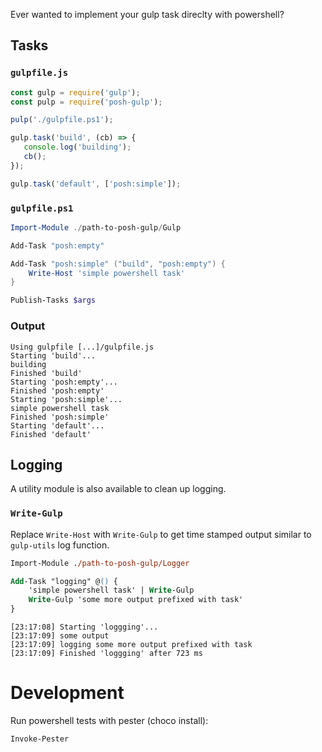 Ever wanted to implement your gulp task direclty with powershell?

Tasks
-----
### `gulpfile.js`

```js
const gulp = require('gulp');
const pulp = require('posh-gulp');

pulp('./gulpfile.ps1');

gulp.task('build', (cb) => {
   console.log('building');
   cb();
});

gulp.task('default', ['posh:simple']);
```

### `gulpfile.ps1`

```powershell
Import-Module ./path-to-posh-gulp/Gulp

Add-Task "posh:empty"

Add-Task "posh:simple" ("build", "posh:empty") {
    Write-Host 'simple powershell task'
}

Publish-Tasks $args
```

### Output
```
Using gulpfile [...]/gulpfile.js
Starting 'build'...
building
Finished 'build'
Starting 'posh:empty'...
Finished 'posh:empty'
Starting 'posh:simple'...
simple powershell task
Finished 'posh:simple'
Starting 'default'...
Finished 'default'
```

Logging
-------
A utility module is also available to clean up logging.

### `Write-Gulp`
Replace `Write-Host` with `Write-Gulp` to get time stamped output similar to
`gulp-utils` log function.

```ps
Import-Module ./path-to-posh-gulp/Logger

Add-Task "logging" @() {
    'simple powershell task' | Write-Gulp 
    Write-Gulp 'some more output prefixed with task'
}
```

```
[23:17:08] Starting 'loggging'...
[23:17:09] some output
[23:17:09] logging some more output prefixed with task
[23:17:09] Finished 'loggging' after 723 ms
```

Development
===========
Run powershell tests with pester (choco install):
```powershell
Invoke-Pester
```
